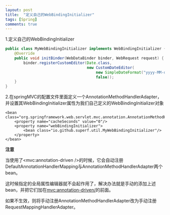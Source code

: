 ```yaml
---
layout: post
title:  "定义自己的WebBindingInitializer"
tags: [Spring]
comments: true
---
```

1.定义自己的WebBindingInitializer

```java
public class MyWebBindingInitializer implements WebBindingInitializer {  
    @Override  
    public void initBinder(WebDataBinder binder, WebRequest request) {  
        binder.registerCustomEditor(Date.class, 
                                    new CustomDateEditor(
                                        new SimpleDateFormat("yyyy-MM-dd"), 
                                        false));  
    }  
}  
```

2.在springMVC的配置文件里面定义一个AnnotationMethodHandlerAdapter，并设置其WebBindingInitializer属性为我们自己定义的WebBindingInitializer对象

```
<bean class="org.springframework.web.servlet.mvc.annotation.AnnotationMethodHandlerAdapter">  
    <property name="cacheSeconds" value="0"/>  
    <property name="webBindingInitializer">  
        <bean class="io.github.superf.util.MyWebBindingInitializer"/>  
    </property>  
</bean>  
```

**注意**

当使用了<mvc:annotation-driven />的时候，它会自动注册DefaultAnnotationHandlerMapping与AnnotationMethodHandlerAdapter两个bean。

这时候指定的全局属性编辑器就不会起作用了，解决办法就是手动的添加上述bean，并把它们加在<mvc:annotation-driven/>的前面。

如果不生效，则将手动注册AnnotationMethodHandlerAdapter改为手动注册RequestMappingHandlerAdapter。
